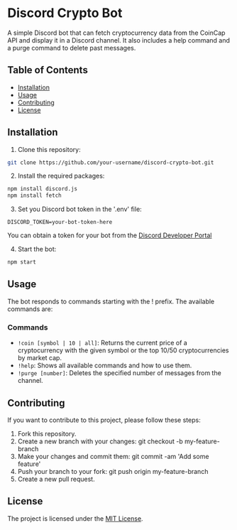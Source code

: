 # Discord Crypto Bot

A simple Discord bot that can fetch cryptocurrency data from the CoinCap API and display it in a Discord channel. It also includes a help command and a purge command to delete past messages.

## Table of Contents

- [Installation](#installation)
- [Usage](#usage)
- [Contributing](#contributing)
- [License](#license)

## Installation

1. Clone this repository:
```bash
git clone https://github.com/your-username/discord-crypto-bot.git
```

2. Install the required packages:
```bash
npm install discord.js
npm install fetch
```

3. Set you Discord bot token in the '.env' file:
```env
DISCORD_TOKEN=your-bot-token-here
```
You can obtain a token for your bot from the [Discord Developer Portal](https://discord.com/developers/applications)

4. Start the bot:
```bash
npm start
```

## Usage

The bot responds to commands starting with the ! prefix. The available commands are:

### Commands

- `!coin [symbol | 10 | all]`: Returns the current price of a cryptocurrency with the given symbol or the top 10/50 cryptocurrencies by market cap.
- `!help`: Shows all available commands and how to use them.
- `!purge [number]`: Deletes the specified number of messages from the channel.

## Contributing

If you want to contribute to this project, please follow these steps:

1. Fork this repository.
2. Create a new branch with your changes: git checkout -b my-feature-branch
3. Make your changes and commit them: git commit -am 'Add some feature'
4. Push your branch to your fork: git push origin my-feature-branch
5. Create a new pull request.

## License

The project is licensed under the [MIT License](https://opensource.org/licenses/MIT).
